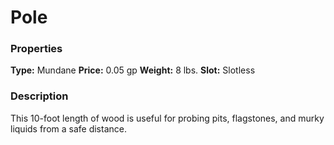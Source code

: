﻿---
Title: "Pole"
Type: "Mundane"
Price: "0.05 gp"
Weight: "8 lbs."
Slot: "Slotless"
Description: |
  "This 10-foot length of wood is useful for probing pits, flagstones, and murky liquids from a safe distance."
Sources: "['Core Rulebook', 'Ultimate Equipment']"
---

# Pole

### Properties

**Type:** Mundane **Price:** 0.05 gp **Weight:** 8 lbs. **Slot:** Slotless

### Description

This 10-foot length of wood is useful for probing pits, flagstones, and murky liquids from a safe distance.

